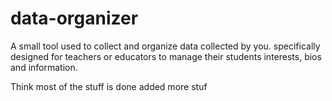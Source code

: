 # data-organizer

A small tool used to collect and organize data collected by you. specifically designed for teachers or educators to manage their students interests, bios and information.


Think most of the stuff is done
added more stuf

